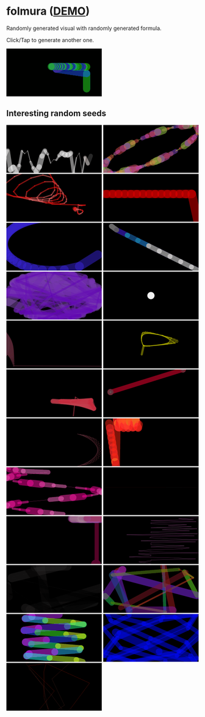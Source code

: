 # folmura ([DEMO](https://abagames.github.io/folmura/index.html))

Randomly generated visual with randomly generated formula.

Click/Tap to generate another one.

[![screenshot](docs/screenshots/folmura.gif)](https://abagames.github.io/folmura/index.html)

## Interesting random seeds

[![62065297](docs/screenshots/62065297.gif)](https://abagames.github.io/folmura/index.html?s=62065297)
[![27197560](docs/screenshots/27197560.gif)](https://abagames.github.io/folmura/index.html?s=27197560)
[![827394148](docs/screenshots/827394148.gif)](https://abagames.github.io/folmura/index.html?s=827394148)
[![59931162](docs/screenshots/59931162.gif)](https://abagames.github.io/folmura/index.html?s=59931162)
[![82205833](docs/screenshots/82205833.gif)](https://abagames.github.io/folmura/index.html?s=82205833)
[![161440481](docs/screenshots/161440481.gif)](https://abagames.github.io/folmura/index.html?s=161440481)
[![92028492](docs/screenshots/92028492.gif)](https://abagames.github.io/folmura/index.html?s=92028492)
[![388848054](docs/screenshots/388848054.gif)](https://abagames.github.io/folmura/index.html?s=388848054)
[![521822124](docs/screenshots/521822124.gif)](https://abagames.github.io/folmura/index.html?s=521822124)
[![718006707](docs/screenshots/718006707.gif)](https://abagames.github.io/folmura/index.html?s=718006707)
[![509235666](docs/screenshots/509235666.gif)](https://abagames.github.io/folmura/index.html?s=509235666)
[![950816576](docs/screenshots/950816576.gif)](https://abagames.github.io/folmura/index.html?s=950816576)
[![71464548](docs/screenshots/71464548.gif)](https://abagames.github.io/folmura/index.html?s=71464548)
[![303599227](docs/screenshots/303599227.gif)](https://abagames.github.io/folmura/index.html?s=303599227)
[![774417313](docs/screenshots/774417313.gif)](https://abagames.github.io/folmura/index.html?s=774417313)
[![635382188](docs/screenshots/635382188.gif)](https://abagames.github.io/folmura/index.html?s=635382188)
[![506507566](docs/screenshots/506507566.gif)](https://abagames.github.io/folmura/index.html?s=506507566)
[![375615874](docs/screenshots/375615874.gif)](https://abagames.github.io/folmura/index.html?s=375615874)
[![359947371](docs/screenshots/359947371.gif)](https://abagames.github.io/folmura/index.html?s=359947371)
[![596174466](docs/screenshots/596174466.gif)](https://abagames.github.io/folmura/index.html?s=596174466)
[![929464066](docs/screenshots/929464066.gif)](https://abagames.github.io/folmura/index.html?s=929464066)
[![38676985](docs/screenshots/38676985.gif)](https://abagames.github.io/folmura/index.html?s=38676985)
[![567782962](docs/screenshots/567782962.gif)](https://abagames.github.io/folmura/index.html?s=567782962)

